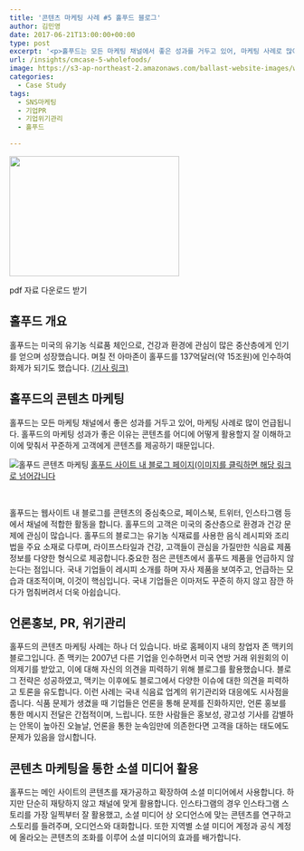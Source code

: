 ```yaml
---
title: '콘텐츠 마케팅 사례 #5 홀푸드 블로그'
author: 김민영
date: 2017-06-21T13:00:00+00:00
type: post
excerpt: '<p>홀푸드는 모든 마케팅 채널에서 좋은 성과를 거두고 있어, 마케팅 사례로 많이 언급됩니다. 홀푸드의 마케팅 성과가 좋은 이유는 콘텐츠를 어디에 어떻게 활용할지&nbsp;잘 이해하고 이에 맞춰서 꾸준하게 고객에게 콘텐츠를 제공하기 때문입니다.&nbsp;</p>'
url: /insights/cmcase-5-wholefoods/
image: https://s3-ap-northeast-2.amazonaws.com/ballast-website-images/wp-content/uploads/2017/06/15110122/Screen-Shot-2017-06-20-at-1.43.38-PM.png
categories:
  - Case Study
tags:
  - SNS마케팅
  - 기업PR
  - 기업위기관리
  - 홀푸드

---
```


<div id="attachment_51679" style="width: 310px" class="wp-caption alignnone">
  <a href="/files/case5-wholefoods.pdf" target="_blank" rel="noopener"><img class="wp-image-51679 size-medium" src="https://s3-ap-northeast-2.amazonaws.com/ballast-website-images/wp-content/uploads/2017/06/15110122/Screen-Shot-2017-06-20-at-1.43.38-PM-300x212.png" alt="" width="300" height="212" srcset="https://s3-ap-northeast-2.amazonaws.com/ballast-website-images/wp-content/uploads/2017/06/15110122/Screen-Shot-2017-06-20-at-1.43.38-PM-300x212.png 300w, https://s3-ap-northeast-2.amazonaws.com/ballast-website-images/wp-content/uploads/2017/06/15110122/Screen-Shot-2017-06-20-at-1.43.38-PM-768x542.png 768w, https://s3-ap-northeast-2.amazonaws.com/ballast-website-images/wp-content/uploads/2017/06/15110122/Screen-Shot-2017-06-20-at-1.43.38-PM-1024x722.png 1024w, https://s3-ap-northeast-2.amazonaws.com/ballast-website-images/wp-content/uploads/2017/06/15110122/Screen-Shot-2017-06-20-at-1.43.38-PM.png 1446w" sizes="(max-width: 300px) 100vw, 300px" /></a>
  
  <p class="wp-caption-text">
    pdf 자료 다운로드 받기
  </p>
</div>

## 홀푸드 개요
홀푸드는 미국의 유기농 식료품 체인으로, 건강과 환경에 관심이 많은 중산층에게 인기를 얻으며 성장했습니다. 며칠 전 아마존이 홀푸드를 137억달러(약 15조원)에 인수하여 화제가 되기도 했습니다. <a href="http://www.yonhapnews.co.kr/bulletin/2017/06/17/0200000000AKR20170617005600091.HTML" target="_blank" rel="noopener">(기사 링크)</a>

## 홀푸드의 콘텐츠 마케팅
홀푸드는 모든 마케팅 채널에서 좋은 성과를 거두고 있어, 마케팅 사례로 많이 언급됩니다. 홀푸드의 마케팅 성과가 좋은 이유는 콘텐츠를 어디에 어떻게 활용할지 잘 이해하고 이에 맞춰서 꾸준하게 고객에게 콘텐츠를 제공하기 때문입니다.

![홀푸드 콘텐츠 마케팅](https://s3-ap-northeast-2.amazonaws.com/ballast-website-images/wp-content/uploads/2017/06/25081330/Screen-Shot-2018-03-25-at-8.10.47-AM.png)
[홀푸드 사이트 내 블로그 페이지(이미지를 클릭하면 해당 링크로 넘어갑니다](https://www.wholefoodsmarket.com/blog/whole-story)

&nbsp;

홀푸드는 웹사이트 내 블로그를 콘텐츠의 중심축으로, 페이스북, 트위터, 인스타그램 등에서 채널에 적합한 활동을 합니다.
홀푸드의 고객은 미국의 중산층으로 환경과 건강 문제에 관심이 많습니다. 홀푸드의 블로그는 유기농 식재료를 사용한 음식 레시피와 조리법을 주요 소재로 다루며, 라이프스타일과 건강, 고객들이 관심을 가질만한 식음료 제품 정보를 다양한 형식으로 제공합니다.중요한 점은 콘텐츠에서 홀푸드 제품을 언급하지 않는다는 점입니다. 국내 기업들이 레시피 소개를 하며 자사 제품을 보여주고, 언급하는 모습과 대조적이며, 이것이 핵심입니다. 국내 기업들은 이마저도 꾸준히 하지 않고 잠깐 하다가 멈춰버려서 더욱 아쉽습니다.

## 언론홍보, PR, 위기관리
홀푸드의 콘텐츠 마케팅 사례는 하나 더 있습니다. 바로 홈페이지 내의 창업자 존 맥키의 블로그입니다. 존 맥키는 2007년 다른 기업을 인수하면서 미국 연방 거래 위원회의 이의제기를 받았고, 이에 대해 자신의 의견을 피력하기 위해 블로그를 활용했습니다. 블로그 전략은 성공하였고, 맥키는 이후에도 블로그에서 다양한 이슈에 대한 의견을 피력하고 토론을 유도합니다.
이런 사례는 국내 식음료 업계의 위기관리와 대응에도 시사점을 줍니다. 식품 문제가 생겼을 때 기업들은 언론을 통해 문제를 진화하지만, 언론 홍보를 통한 메시지 전달은 간접적이며, 느립니다. 또한 사람들은 홍보성, 광고성 기사를 감별하는 안목이 높아진 오늘날, 언론을 통한 눈속임만에 의존한다면 고객을 대하는 태도에도 문제가 있음을 암시합니다.

## 콘텐츠 마케팅을 통한 소셜 미디어 활용
홀푸드는 메인 사이트의 콘텐츠를 재가공하고 확장하여 소셜 미디어에서 사용합니다. 하지만 단순히 재탕하지 않고 채널에 맞게 활용합니다. 인스타그램의 경우 인스타그램 스토리를 가장 일찍부터 잘 활용했고, 소셜 미디어 상 오디언스에 맞는 콘텐츠를 연구하고 스토리를 들려주며, 오디언스와 대화합니다. 또한 지역별 소셜 미디어 계정과 공식 계정에 올라오는 콘텐츠의 조화를 이루어 소셜 미디어의 효과를 배가합니다.